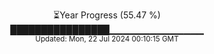 <p align="center">
⏳Year Progress (55.47 %)<br>
████████████████▁▁▁▁▁▁▁▁▁▁▁▁▁▁ <br>
<sub>Updated: Mon, 22 Jul 2024 00:10:15 GMT</sub>
</p>


